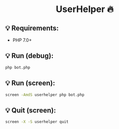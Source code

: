 <h1 align="center">UserHelper 🔥</h1>

## 💡 Requirements:
- PHP 7.0+

## 💡 Run (debug): 
```bash
php bot.php
```
## 💡 Run (screen): 
```bash
screen -AmdS userhelper php bot.php
```
## 💡 Quit (screen): 
```bash
screen -X -S userhelper quit
```
